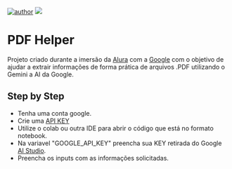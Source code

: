 [![author](https://img.shields.io/badge/Author-Rodrigo&nbsp;Martins-red.svg)](https://www.linkedin.com/in/rodrigo-martins-rodrigues/)
[![](https://img.shields.io/badge/Python-3.11+-blue.svg)](https://www.python.org/)


# PDF Helper

Projeto criado durante a imersão da [Alura](https://www.alura.com.br/) com a [Google](https://ai.google/) com o objetivo de ajudar a extrair informações de forma prática de arquivos .PDF utilizando o Gemini a AI da Google. 


## Step by Step 

- Tenha uma conta google.
- Crie uma [API KEY](https://aistudio.google.com/app/apikey)
- Utilize o colab ou outra IDE para abrir o código que está no formato notebook.
- Na variavel "GOOGLE_API_KEY" preencha sua KEY retirada do Google [AI Studio](https://aistudio.google.com/app/apikey).
- Preencha os inputs com as informações solicitadas.

## 
